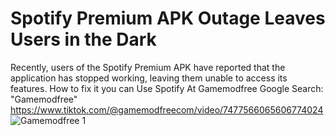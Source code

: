 # Spotify Premium APK Outage Leaves Users in the Dark

Recently, users of the Spotify Premium APK have reported that the application has stopped working, leaving them unable to access its features. 
How to fix it you can
Use Spotify At Gamemodfree
Google Search: "Gamemodfree"
https://www.tiktok.com/@gamemodfreecom/video/7477566065606774024
![Gamemodfree 1](https://github.com/user-attachments/assets/01a86bf4-7186-447a-9f6a-f1db5a89ba65)
